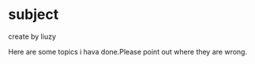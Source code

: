 # subject
create by liuzy 

Here are some topics i hava done.Please point out where they are wrong.
